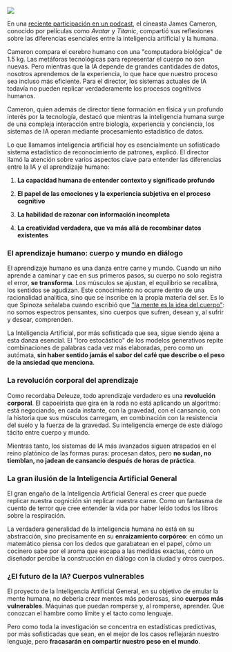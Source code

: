 ![](ReadItLater%20Inbox/assets/El%20Cuerpo%20que%20Aprende%20-%20O%20por%20qué%20la%20Inteligencia%20Artificial%20nunca%20será%20como%20nosotros/654be3_e8084f915a9f4ce58c669bd0d0cbefdb~mv2.jpg)

En una [reciente participación en un podcast](https://youtu.be/qOdjM14QW0s?si=WavqmRCYdsISnYFF), el cineasta James Cameron, conocido por películas como *Avatar* y *Titanic*, compartió sus reflexiones sobre las diferencias esenciales entre la inteligencia artificial y la humana.  

Cameron compara el cerebro humano con una "computadora biológica" de 1.5 kg. Las metáforas tecnológicas para representar el cuerpo no son nuevas. Pero mientras que la IA depende de grandes cantidades de datos, nosotros aprendemos de la experiencia, lo que hace que nuestro proceso sea incluso más eficiente. Para el director, los sistemas actuales de IA todavía no pueden replicar verdaderamente los procesos cognitivos humanos.

Cameron, quien además de director tiene formación en física y un profundo interés por la tecnología, destacó que mientras la inteligencia humana surge de una compleja interacción entre biología, experiencia y conciencia, los sistemas de IA operan mediante procesamiento estadístico de datos.

Lo que llamamos inteligencia artificial hoy es esencialmente un sofisticado sistema estadístico de reconocimiento de patrones, explicó. El director llamó la atención sobre varios aspectos clave para entender las diferencias entre la IA y el aprendizaje humano:

1.  **La capacidad humana de entender contexto y significado profundo**
    
2.  **El papel de las emociones y la experiencia subjetiva en el proceso cognitivo**
    
3.  **La habilidad de razonar con información incompleta**
    
4.  **La creatividad verdadera, que va más allá de recombinar datos existentes**  
    

### **El aprendizaje humano: cuerpo y mundo en diálogo**

El aprendizaje humano es una danza entre carne y mundo. Cuando un niño aprende a caminar y cae en sus primeros pasos, su cuerpo no solo registra el error, **se transforma**. Los músculos se ajustan, el equilibrio se recalibra, los sentidos se agudizan. Este conocimiento no ocurre dentro de una racionalidad analítica, sino que se inscribe en la propia materia del ser. Es lo que Spinoza señalaba cuando escribió que ["la mente es la idea del cuerpo"](https://razaoinadequada.com/2013/08/25/espinosa-o-que-pode-o-corpo/): no somos espectros pensantes, sino cuerpos que sufren, desean y, al sufrir y desear, comprenden.  

La Inteligencia Artificial, por más sofisticada que sea, sigue siendo ajena a esta danza esencial. El "loro estocástico" de los modelos generativos repite combinaciones de palabras cada vez más elaboradas, pero como un autómata, **sin haber sentido jamás el sabor del café que describe o el peso de la ansiedad que menciona**.  

### **La revolución corporal del aprendizaje**

Como recordaba Deleuze, todo aprendizaje verdadero es una **revolución corporal**. El capoeirista que gira en la roda no está aplicando un algoritmo: está negociando, en cada instante, con la gravedad, con el cansancio, con la historia que sus músculos carregam, en combinación con la resistencia del suelo y la fuerza de la gravedad. Su inteligencia emerge de este diálogo tácito entre cuerpo y mundo.

Mientras tanto, los sistemas de IA más avanzados siguen atrapados en el reino platónico de las formas puras: procesan datos, pero **no sudan, no tiemblan, no jadean de cansancio después de horas de práctica**.  

### **La gran ilusión de la Inteligencia Artificial General**

El gran engaño de la Inteligencia Artificial General es creer que puede replicar nuestra cognición sin replicar nuestra carne. Como un fantasma de cuento de terror que cree entender la vida por haber leído todos los libros sobre la respiración.

La verdadera generalidad de la inteligencia humana no está en su abstracción, sino precisamente en su **enraizamiento corpóreo**: en cómo un matemático piensa con los dedos que garabatean en el papel, cómo un cocinero sabe por el aroma que escapa a las medidas exactas, cómo un diseñador percibe la construcción en diálogo con la ciudad y otros cuerpos.  

### **¿El futuro de la IA? Cuerpos vulnerables**

El proyecto de la Inteligencia Artificial General, en su objetivo de emular la mente humana, no debería crear mentes más poderosas, sino **cuerpos más vulnerables**. Máquinas que puedan romperse y, al romperse, aprender. Que conozcan el hambre como límite y el tacto como lenguaje.

Pero como toda la investigación se concentra en estadísticas predictivas, por más sofisticadas que sean, en el mejor de los casos reflejarán nuestro lenguaje, pero **fracasarán en compartir nuestro peso en el mundo**.
